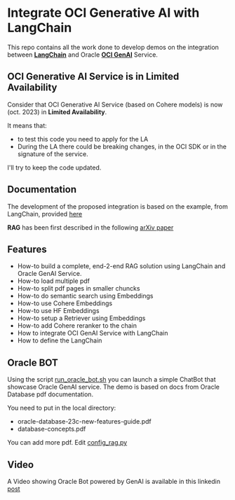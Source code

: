 # Integrate OCI Generative AI with LangChain
This repo contains all the work done to develop demos on the integration between [**LangChain**](https://www.langchain.com/) and Oracle [**OCI GenAI**](https://www.oracle.com/artificial-intelligence/generative-ai/large-language-models/) Service.

## OCI Generative AI Service is in Limited Availability
Consider that OCI Generative AI Service (based on Cohere models) is now (oct. 2023) in **Limited 
Availability**.

It means that:
* to test this code you need to apply for the LA
* During the LA there could be breaking changes, in the OCI SDK or in the signature of the service.

I'll try to keep the code updated.

## Documentation
The development of the proposed integration is based on the example, from LangChain, provided [here](https://python.langchain.com/docs/modules/model_io/models/llms/custom_llm)

**RAG** has been first described in the following [arXiv paper](https://arxiv.org/pdf/2005.11401.pdf)

## Features
* How-to build a complete, end-2-end RAG solution using LangChain and Oracle GenAI Service.
* How-to load multiple pdf
* How-to split pdf pages in smaller chuncks
* How-to do semantic search using Embeddings
* How-to use Cohere Embeddings
* How-to use HF Embeddings
* How-to setup a Retriever using Embeddings
* How-to add Cohere reranker to the chain
* How to integrate OCI GenAI Service with LangChain
* How to define the LangChain

## Oracle BOT
Using the script [run_oracle_bot.sh](./run_oracle_bot.sh) you can launch a simple ChatBot that showcase Oracle GenAI service. The demo is based on docs from Oracle Database pdf documentation.

You need to put in the local directory:
* oracle-database-23c-new-features-guide.pdf
* database-concepts.pdf

You can add more pdf. Edit [config_rag.py](./config_rag.py)

## Video
A Video showing Oracle Bot powered by GenAI is available in this linkedin [post](https://www.linkedin.com/feed/update/urn:li:activity:7127218835404795905/)




